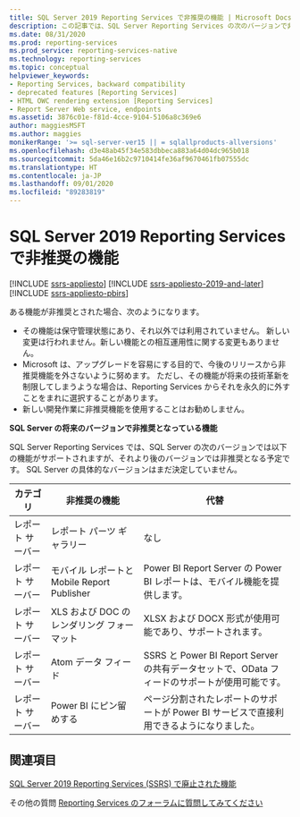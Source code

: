 ```yaml
---
title: SQL Server 2019 Reporting Services で非推奨の機能 | Microsoft Docs
description: この記事では、SQL Server Reporting Services の次のバージョンで非推奨となる SQL Server 2019 Reporting Services の機能について説明します。
ms.date: 08/31/2020
ms.prod: reporting-services
ms.prod_service: reporting-services-native
ms.technology: reporting-services
ms.topic: conceptual
helpviewer_keywords:
- Reporting Services, backward compatibility
- deprecated features [Reporting Services]
- HTML OWC rendering extension [Reporting Services]
- Report Server Web service, endpoints
ms.assetid: 3876c01e-f81d-4cce-9104-5106a8c369e6
author: maggiesMSFT
ms.author: maggies
monikerRange: '>= sql-server-ver15 || = sqlallproducts-allversions'
ms.openlocfilehash: d3e48ab45f34e583dbbeca883a64d04dc965b018
ms.sourcegitcommit: 5da46e16b2c9710414fe36af9670461fb07555dc
ms.translationtype: HT
ms.contentlocale: ja-JP
ms.lasthandoff: 09/01/2020
ms.locfileid: "89283819"
---
```

# <a name="deprecated-features-in-sql-server-2019-reporting-services"></a>SQL Server 2019 Reporting Services で非推奨の機能

[!INCLUDE [ssrs-appliesto](../includes/ssrs-appliesto.md)] [!INCLUDE [ssrs-appliesto-2019-and-later](../includes/ssrs-appliesto-2019-and-later.md)] [!INCLUDE [ssrs-appliesto-pbirs](../includes/ssrs-appliesto-pbirs.md)]

ある機能が非推奨とされた場合、次のようになります。

- その機能は保守管理状態にあり、それ以外では利用されていません。 新しい変更は行われません。新しい機能との相互運用性に関する変更もありません。
- Microsoft は、アップグレードを容易にする目的で、今後のリリースから非推奨機能を外さないように努めます。 ただし、その機能が将来の技術革新を制限してしまうような場合は、Reporting Services からそれを永久的に外すことをまれに選択することがあります。
- 新しい開発作業に非推奨機能を使用することはお勧めしません。

**SQL Server の将来のバージョンで非推奨となっている機能**

SQL Server Reporting Services では、SQL Server の次のバージョンでは以下の機能がサポートされますが、それより後のバージョンでは非推奨となる予定です。 SQL Server の具体的なバージョンはまだ決定していません。

| **カテゴリ** | **非推奨の機能** | **代替** |
| --- | --- | --- |
| レポート サーバー | レポート パーツ ギャラリー | なし |
| レポート サーバー | モバイル レポートと Mobile Report Publisher | Power BI Report Server の Power BI レポートは、モバイル機能を提供します。 |
| レポート サーバー | XLS および DOC のレンダリング フォーマット | XLSX および DOCX 形式が使用可能であり、サポートされます。 |
| レポート サーバー | Atom データ フィード | SSRS と Power BI Report Server の共有データセットで、OData フィードのサポートが使用可能です。 |
| レポート サーバー | Power BI にピン留めする | ページ分割されたレポートのサポートが Power BI サービスで直接利用できるようになりました。  |

## <a name="see-also"></a>関連項目

[SQL Server 2019 Reporting Services (SSRS) で廃止された機能](discontinued-functionality-sql-server-reporting-services-2019.md)

その他の質問 [Reporting Services のフォーラムに質問してみてください](https://go.microsoft.com/fwlink/?LinkId=620231)
